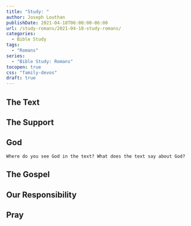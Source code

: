 ```yaml
---
title: "Study: "
author: Joseph Louthan
publishDate: 2021-04-18T06:00:00-06:00
url: /study-romans/2021-04-18-study-romans/
categories:
  - Bible Study
tags:
  - "Romans"
series:
  - "Bible Study: Romans"
tocopen: true
css: "family-devos"
draft: true
---
```

## The Text

## The Support

## God

`Where do you see God in the text? What does the text say about God?`

## The Gospel

## Our Responsibility

## Pray

<div style="font-variant: small-caps;">

</div>
&nbsp;

